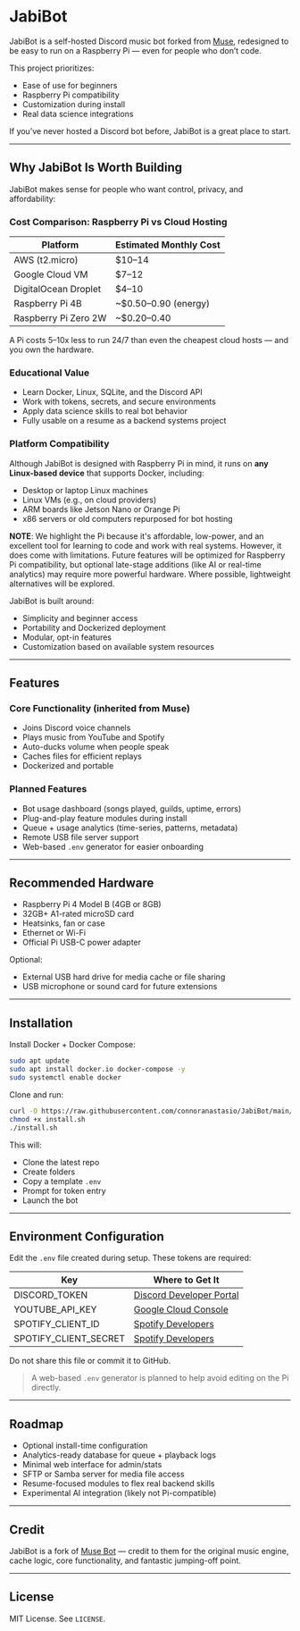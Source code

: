 # JabiBot

JabiBot is a self-hosted Discord music bot forked from [Muse](https://github.com/museofficial/muse), redesigned to be easy to run on a Raspberry Pi — even for people who don’t code.

This project prioritizes:

- Ease of use for beginners  
- Raspberry Pi compatibility  
- Customization during install  
- Real data science integrations  

If you’ve never hosted a Discord bot before, JabiBot is a great place to start.

---

## Why JabiBot Is Worth Building

JabiBot makes sense for people who want control, privacy, and affordability:

### Cost Comparison: Raspberry Pi vs Cloud Hosting

| Platform             | Estimated Monthly Cost |
|----------------------|------------------------|
| AWS (t2.micro)       | $10–14                 |
| Google Cloud VM      | $7–12                  |
| DigitalOcean Droplet | $4–10                  |
| Raspberry Pi 4B      | ~$0.50–0.90 (energy)   |
| Raspberry Pi Zero 2W | ~$0.20–0.40            |

A Pi costs 5–10x less to run 24/7 than even the cheapest cloud hosts — and you own the hardware.

### Educational Value

- Learn Docker, Linux, SQLite, and the Discord API  
- Work with tokens, secrets, and secure environments  
- Apply data science skills to real bot behavior  
- Fully usable on a resume as a backend systems project  

### Platform Compatibility

Although JabiBot is designed with Raspberry Pi in mind, it runs on **any Linux-based device** that supports Docker, including:

- Desktop or laptop Linux machines  
- Linux VMs (e.g., on cloud providers)  
- ARM boards like Jetson Nano or Orange Pi  
- x86 servers or old computers repurposed for bot hosting

**NOTE**: We highlight the Pi because it's affordable, low-power, and an excellent tool for learning to code and work with real systems. However, it does come with limitations. Future features will be optimized for Raspberry Pi compatibility, but optional late-stage additions (like AI or real-time analytics) may require more powerful hardware. Where possible, lightweight alternatives will be explored.

JabiBot is built around:

- Simplicity and beginner access  
- Portability and Dockerized deployment  
- Modular, opt-in features  
- Customization based on available system resources  

---

## Features

### Core Functionality (inherited from Muse)

- Joins Discord voice channels  
- Plays music from YouTube and Spotify  
- Auto-ducks volume when people speak  
- Caches files for efficient replays  
- Dockerized and portable  

### Planned Features

- Bot usage dashboard (songs played, guilds, uptime, errors)  
- Plug-and-play feature modules during install  
- Queue + usage analytics (time-series, patterns, metadata)  
- Remote USB file server support  
- Web-based `.env` generator for easier onboarding  

---

## Recommended Hardware

- Raspberry Pi 4 Model B (4GB or 8GB)  
- 32GB+ A1-rated microSD card  
- Heatsinks, fan or case  
- Ethernet or Wi-Fi  
- Official Pi USB-C power adapter  

Optional:
- External USB hard drive for media cache or file sharing  
- USB microphone or sound card for future extensions  

---

## Installation

Install Docker + Docker Compose:

```bash
sudo apt update
sudo apt install docker.io docker-compose -y
sudo systemctl enable docker
```

Clone and run:

```bash
curl -O https://raw.githubusercontent.com/connoranastasio/JabiBot/main/install.sh
chmod +x install.sh
./install.sh
```

This will:

- Clone the latest repo  
- Create folders  
- Copy a template `.env`  
- Prompt for token entry  
- Launch the bot  

---

## Environment Configuration

Edit the `.env` file created during setup. These tokens are required:

| Key                  | Where to Get It |
|----------------------|-----------------|
| DISCORD_TOKEN        | [Discord Developer Portal](https://discord.com/developers/applications) |
| YOUTUBE_API_KEY      | [Google Cloud Console](https://console.cloud.google.com/) |
| SPOTIFY_CLIENT_ID    | [Spotify Developers](https://developer.spotify.com/dashboard/) |
| SPOTIFY_CLIENT_SECRET| [Spotify Developers](https://developer.spotify.com/dashboard/) |

Do not share this file or commit it to GitHub.

> A web-based `.env` generator is planned to help avoid editing on the Pi directly.

---

## Roadmap

- Optional install-time configuration  
- Analytics-ready database for queue + playback logs  
- Minimal web interface for admin/stats  
- SFTP or Samba server for media file access  
- Resume-focused modules to flex real backend skills  
- Experimental AI integration (likely not Pi-compatible)  

---

## Credit

JabiBot is a fork of [Muse Bot](https://github.com/museofficial/muse) — credit to them for the original music engine, cache logic, core functionality, and fantastic jumping-off point.

---

## License

MIT License. See `LICENSE`.
